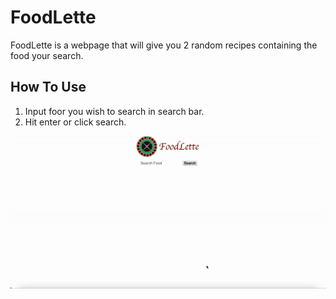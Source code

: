 # FoodLette

FoodLette is a webpage that will give you 2 random recipes containing the food your search.

## How To Use

1. Input foor you wish to search in search bar.
2. Hit enter or click search.

![](https://github.com/flugelg/phase_1_project/blob/main/HowTo.gif)